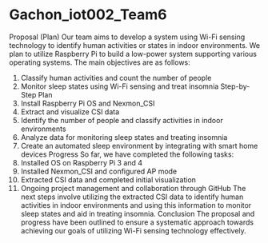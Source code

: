 # Gachon_iot002_Team6
Proposal (Plan)
Our team aims to develop a system using Wi-Fi sensing technology to identify human activities or states in indoor environments. We plan to utilize Raspberry Pi to build a low-power system supporting various operating systems. The main objectives are as follows:
1. Classify human activities and count the number of people
2. Monitor sleep states using Wi-Fi sensing and treat insomnia
Step-by-Step Plan
1. Install Raspberry Pi OS and Nexmon_CSI
2. Extract and visualize CSI data
3. Identify the number of people and classify activities in indoor environments
4. Analyze data for monitoring sleep states and treating insomnia
5. Create an automated sleep environment by integrating with smart home devices
Progress
So far, we have completed the following tasks:
1. Installed OS on Raspberry Pi 3 and 4
2. Installed Nexmon_CSI and configured AP mode
3. Extracted CSI data and completed initial visualization
4. Ongoing project management and collaboration through GitHub
The next steps involve utilizing the extracted CSI data to identify human activities in indoor environments and using this information to monitor sleep states and aid in treating insomnia.
Conclusion
The proposal and progress have been outlined to ensure a systematic approach towards achieving our goals of utilizing Wi-Fi sensing technology effectively.
